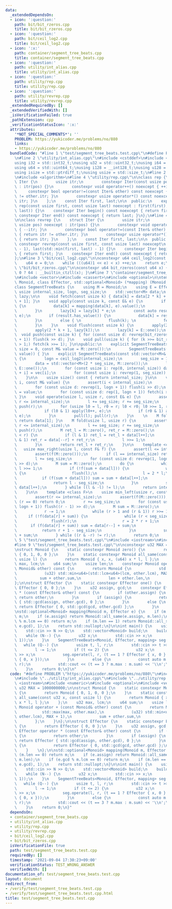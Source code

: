 ```yaml
---
data:
  _extendedDependsOn:
  - icon: ':question:'
    path: bit/bit_rzeros.cpp
    title: bit/bit_rzeros.cpp
  - icon: ':question:'
    path: bit/ceil_log2.cpp
    title: bit/ceil_log2.cpp
  - icon: ':x:'
    path: container/segment_tree_beats.cpp
    title: container/segment_tree_beats.cpp
  - icon: ':question:'
    path: utility/int_alias.cpp
    title: utility/int_alias.cpp
  - icon: ':question:'
    path: utility/rep.cpp
    title: utility/rep.cpp
  - icon: ':question:'
    path: utility/revrep.cpp
    title: utility/revrep.cpp
  _extendedRequiredBy: []
  _extendedVerifiedWith: []
  _isVerificationFailed: true
  _pathExtension: cpp
  _verificationStatusIcon: ':x:'
  attributes:
    '*NOT_SPECIAL_COMMENTS*': ''
    PROBLEM: https://yukicoder.me/problems/no/880
    links:
    - https://yukicoder.me/problems/no/880
  bundledCode: "#line 1 \"test/segment_tree_beats.test.cpp\"\n#define PROBLEM \"https://yukicoder.me/problems/no/880\"\
    \n#line 2 \"utility/int_alias.cpp\"\n#include <cstddef>\n#include <cstdint>\n\n\
    using i32 = std::int32_t;\nusing u32 = std::uint32_t;\nusing i64 = std::int64_t;\n\
    using u64 = std::uint64_t;\nusing i128 = __int128_t;\nusing u128 = __uint128_t;\n\
    using isize = std::ptrdiff_t;\nusing usize = std::size_t;\n#line 2 \"utility/rep.cpp\"\
    \n#include <algorithm>\n#line 4 \"utility/rep.cpp\"\n\nclass rep {\n    struct\
    \ Iter {\n        usize itr;\n        constexpr Iter(const usize pos) noexcept\
    \ : itr(pos) {}\n        constexpr void operator++() noexcept { ++itr; }\n   \
    \     constexpr bool operator!=(const Iter& other) const noexcept { return itr\
    \ != other.itr; }\n        constexpr usize operator*() const noexcept { return\
    \ itr; }\n    };\n    const Iter first, last;\n\n  public:\n    explicit constexpr\
    \ rep(const usize first, const usize last) noexcept : first(first), last(std::max(first,\
    \ last)) {}\n    constexpr Iter begin() const noexcept { return first; }\n   \
    \ constexpr Iter end() const noexcept { return last; }\n};\n#line 4 \"utility/revrep.cpp\"\
    \n\nclass revrep {\n    struct Iter {\n        usize itr;\n        constexpr Iter(const\
    \ usize pos) noexcept : itr(pos) {}\n        constexpr void operator++() noexcept\
    \ { --itr; }\n        constexpr bool operator!=(const Iter& other) const noexcept\
    \ { return itr != other.itr; }\n        constexpr usize operator*() const noexcept\
    \ { return itr; }\n    };\n    const Iter first, last;\n\n  public:\n    explicit\
    \ constexpr revrep(const usize first, const usize last) noexcept\n        : first(last\
    \ - 1), last(std::min(first, last) - 1) {}\n    constexpr Iter begin() const noexcept\
    \ { return first; }\n    constexpr Iter end() const noexcept { return last; }\n\
    };\n#line 3 \"bit/ceil_log2.cpp\"\n\nconstexpr u64 ceil_log2(const u64 x) {\n\
    \    u64 e = 0;\n    while (((u64)1 << e) < x) ++e;\n    return e;\n}\n#line 3\
    \ \"bit/bit_rzeros.cpp\"\n\nconstexpr u64 bit_rzeros(const u64 x) { return x ==\
    \ 0 ? 64 : __builtin_ctzll(x); }\n#line 7 \"container/segment_tree_beats.cpp\"\
    \n#include <vector>\n#include <cassert>\n#include <optional>\n\ntemplate <class\
    \ Monoid, class Effector, std::optional<Monoid> (*mapping) (Monoid, Effector)>\n\
    class SegmentTreeBeats {\n    using M = Monoid;\n    using E = Effector;\n   \
    \ usize internal_size, logn, seg_size;\n    std::vector<M> data;\n    std::vector<E>\
    \ lazy;\n\n    void fetch(const usize k) { data[k] = data[2 * k] + data[2 * k\
    \ + 1]; }\n    void apply(const usize k, const E& e) {\n        if (k >= seg_size)\
    \ {\n            data[k] = mapping(data[k], e).value();\n            return;\n\
    \        }\n        lazy[k] = lazy[k] * e;\n        const auto result = mapping(data[k],\
    \ e);\n        if (result.has_value()) {\n            data[k] = result.value();\n\
    \        }\n        else { \n            flush(k); \n            fetch(k); \n\
    \        }\n    }\n    void flush(const usize k) {\n        apply(2 * k, lazy[k]);\n\
    \        apply(2 * k + 1, lazy[k]);\n        lazy[k] = E::one();\n    }\n\n  \
    \  void push(const usize k) { for (const usize d: revrep(bit_rzeros(k) + 1, logn\
    \ + 1)) flush(k >> d); }\n    void pull(usize k) { for (k >>= bit_rzeros(k); k\
    \ > 1;) fetch(k >>= 1); }\n\npublic:\n    explicit SegmentTreeBeats(const usize\
    \ size = 0, const M& value = M::zero()):\n        SegmentTreeBeats(std::vector<M>(size,\
    \ value)) { }\n    explicit SegmentTreeBeats(const std::vector<M>& vec): internal_size(vec.size())\
    \ {\n        logn = ceil_log2(internal_size);\n        seg_size = 1 << logn;\n\
    \        data = std::vector<M>(2 * seg_size, M::zero());\n        lazy = std::vector<E>(seg_size,\
    \ E::one());\n        for (const usize i: rep(0, internal_size)) data[seg_size\
    \ + i] = vec[i];\n        for (const usize i: revrep(1, seg_size)) fetch(i);\n\
    \    }\n\n    usize size() const { return internal_size; }\n\n    void assign(usize\
    \ i, const M& value) {\n        assert(i < internal_size);\n        i += seg_size;\n\
    \        for (const usize d: revrep(1, logn + 1)) flush(i >> d);\n        data[i]\
    \ = value;\n        for (const usize d: rep(1, logn + 1)) fetch(i >> d);\n   \
    \ }\n    void operate(usize l, usize r, const E& e) {\n        assert(l <= r and\
    \ r <= internal_size);\n        l += seg_size; r += seg_size;\n        push(l);\
    \ push(r);\n        for (usize l0 = l, r0 = r; l0 < r0; l0 >>= 1, r0 >>= 1) {\n\
    \            if (l0 & 1) apply(l0++, e);\n            if (r0 & 1) apply(--r0,\
    \ e);\n        }\n        pull(l); pull(r);\n    }\n    \n    M fold() const {\
    \ return data[1]; }\n    M fold(usize l, usize r) {\n        assert(l <= r and\
    \ r <= internal_size);\n        l += seg_size; r += seg_size;\n        push(l);\
    \ push(r);\n        M ret_l = M::zero(), ret_r = M::zero();\n        while (l\
    \ < r) {\n            if (l & 1) ret_l = ret_l + data[l++];\n            if (r\
    \ & 1) ret_r = data[--r] + ret_r;\n            l >>= 1;\n            r >>= 1;\n\
    \        }\n        return ret_l + ret_r;\n    }\n\n    template <class F>\n \
    \   usize max_right(usize l, const F& f) {\n        assert(l <= internal_size);\n\
    \        assert(f(M::zero()));\n        if (l == internal_size) return internal_size;\n\
    \        l += seg_size;\n        for (const usize d: revrep(1, logn + 1)) flush(l\
    \ >> d);\n        M sum = M::zero();\n        do {\n            while (!(l & 1))\
    \ l >>= 1;\n            if (!f(sum + data[l])) {\n                while (l < seg_size)\
    \ {\n                    flush(l);\n                    l = 2 * l;\n         \
    \           if (f(sum + data[l])) sum = sum + data[l++];\n                }\n\
    \                return l - seg_size;\n            }\n            sum = sum +\
    \ data[l++];\n        } while ((l & -l) != l);\n        return internal_size;\n\
    \    }\n\n    template <class F>\n    usize min_left(usize r, const F& f) {\n\
    \        assert(r <= internal_size);\n        assert(f(M::zero()));\n        if\
    \ (r == 0) return 0;\n        r += seg_size;\n        for (const usize d: revrep(1,\
    \ logn + 1)) flush((r - 1) >> d);\n        M sum = M::zero();\n        do {\n\
    \            r -= 1;\n            while (r > 1 and (r & 1)) r >>= 1;\n       \
    \     if (!f(data[r] + sum)) {\n                while (r < seg_size) {\n     \
    \               flush(r);\n                    r = 2 * r + 1;\n              \
    \      if (f(data[r] + sum)) sum = data[r--] + sum;\n                }\n     \
    \           return r + 1 - seg_size;\n            }\n            sum = data[r]\
    \ + sum;\n        } while ((r & -r) != r);\n        return 0;\n    }\n};\n#line\
    \ 5 \"test/segment_tree_beats.test.cpp\"\n#include <iostream>\n#include <numeric>\n\
    #line 9 \"test/segment_tree_beats.test.cpp\"\n\nconstexpr u32 MAX = 1000000000;\n\
    \nstruct Monoid {\n    static constexpr Monoid zero() {\n        return Monoid\
    \ { 0, 1, 0, 0 };\n    }\n    static constexpr Monoid all_same(const u32 x, const\
    \ usize l) {\n        return Monoid { x, x, (u64) x * l, l };\n    };\n    u32\
    \ max, lcm;\n    u64 sum;\n    usize len;\n    constexpr Monoid operator + (const\
    \ Monoid& other) const {\n        return Monoid {\n            std::max(max, other.max),\n\
    \            (u32) std::min<u64>(std::lcm<u64>(lcm, other.lcm), MAX + 1),\n  \
    \          sum + other.sum,\n            len + other.len,\n        };\n    }\n\
    };\n\nstruct Effector {\n    static constexpr Effector one() {\n        return\
    \ Effector { 0, 0 };\n    }\n    u32 assign, gcd;\n    constexpr Effector operator\
    \ * (const Effector& other) const {\n        if (other.assign) {\n           \
    \ return other;\n        }\n        if (assign) {\n            return Effector\
    \ { std::gcd(assign, other.gcd), 0 };\n        }\n        else {\n           \
    \ return Effector { 0, std::gcd(gcd, other.gcd) };\n        }\n    }    \n};\n\
    \nstd::optional<Monoid> mapping(Monoid m, Effector e) {\n    if (m.len == 0) return\
    \ m;\n    if (e.assign) return Monoid::all_same(e.assign, m.len);\n    if (e.gcd\
    \ % m.lcm == 0) return m;\n    if (m.len == 1) return Monoid::all_same(std::gcd(m.max,\
    \ e.gcd), 1);\n    return std::nullopt;\n}\n\nint main() {\n    usize N, Q;\n\
    \    std::cin >> N >> Q;\n    std::vector<Monoid> build;\n    build.reserve(N);\n\
    \    while (N--) {\n        u32 x;\n        std::cin >> x;\n        build.push_back(Monoid::all_same(x,\
    \ 1));\n    }\n    SegmentTreeBeats<Monoid, Effector, mapping> seg(build);\n \
    \   while (Q--) {\n        usize t, l, r;\n        std::cin >> t >> l >> r;\n\
    \        l -= 1;\n        if (t <= 2) {\n            u32 x;\n            std::cin\
    \ >> x;\n            seg.operate(l, r, (t == 1 ? Effector { x, 0 } : Effector\
    \ { 0, x }));\n        }\n        else {\n            const auto m = seg.fold(l,\
    \ r);\n            std::cout << (t == 3 ? m.max : m.sum) << '\\n';\n        }\n\
    \    }\n    return 0;\n}\n"
  code: "#define PROBLEM \"https://yukicoder.me/problems/no/880\"\n#include \"../container/segment_tree_beats.cpp\"\
    \n#include \"../utility/int_alias.cpp\"\n#include \"../utility/rep.cpp\"\n#include\
    \ <iostream>\n#include <numeric>\n#include <optional>\n#include <vector>\n\nconstexpr\
    \ u32 MAX = 1000000000;\n\nstruct Monoid {\n    static constexpr Monoid zero()\
    \ {\n        return Monoid { 0, 1, 0, 0 };\n    }\n    static constexpr Monoid\
    \ all_same(const u32 x, const usize l) {\n        return Monoid { x, x, (u64)\
    \ x * l, l };\n    };\n    u32 max, lcm;\n    u64 sum;\n    usize len;\n    constexpr\
    \ Monoid operator + (const Monoid& other) const {\n        return Monoid {\n \
    \           std::max(max, other.max),\n            (u32) std::min<u64>(std::lcm<u64>(lcm,\
    \ other.lcm), MAX + 1),\n            sum + other.sum,\n            len + other.len,\n\
    \        };\n    }\n};\n\nstruct Effector {\n    static constexpr Effector one()\
    \ {\n        return Effector { 0, 0 };\n    }\n    u32 assign, gcd;\n    constexpr\
    \ Effector operator * (const Effector& other) const {\n        if (other.assign)\
    \ {\n            return other;\n        }\n        if (assign) {\n           \
    \ return Effector { std::gcd(assign, other.gcd), 0 };\n        }\n        else\
    \ {\n            return Effector { 0, std::gcd(gcd, other.gcd) };\n        }\n\
    \    }    \n};\n\nstd::optional<Monoid> mapping(Monoid m, Effector e) {\n    if\
    \ (m.len == 0) return m;\n    if (e.assign) return Monoid::all_same(e.assign,\
    \ m.len);\n    if (e.gcd % m.lcm == 0) return m;\n    if (m.len == 1) return Monoid::all_same(std::gcd(m.max,\
    \ e.gcd), 1);\n    return std::nullopt;\n}\n\nint main() {\n    usize N, Q;\n\
    \    std::cin >> N >> Q;\n    std::vector<Monoid> build;\n    build.reserve(N);\n\
    \    while (N--) {\n        u32 x;\n        std::cin >> x;\n        build.push_back(Monoid::all_same(x,\
    \ 1));\n    }\n    SegmentTreeBeats<Monoid, Effector, mapping> seg(build);\n \
    \   while (Q--) {\n        usize t, l, r;\n        std::cin >> t >> l >> r;\n\
    \        l -= 1;\n        if (t <= 2) {\n            u32 x;\n            std::cin\
    \ >> x;\n            seg.operate(l, r, (t == 1 ? Effector { x, 0 } : Effector\
    \ { 0, x }));\n        }\n        else {\n            const auto m = seg.fold(l,\
    \ r);\n            std::cout << (t == 3 ? m.max : m.sum) << '\\n';\n        }\n\
    \    }\n    return 0;\n}"
  dependsOn:
  - container/segment_tree_beats.cpp
  - utility/int_alias.cpp
  - utility/rep.cpp
  - utility/revrep.cpp
  - bit/ceil_log2.cpp
  - bit/bit_rzeros.cpp
  isVerificationFile: true
  path: test/segment_tree_beats.test.cpp
  requiredBy: []
  timestamp: '2021-09-04 17:30:23+09:00'
  verificationStatus: TEST_WRONG_ANSWER
  verifiedWith: []
documentation_of: test/segment_tree_beats.test.cpp
layout: document
redirect_from:
- /verify/test/segment_tree_beats.test.cpp
- /verify/test/segment_tree_beats.test.cpp.html
title: test/segment_tree_beats.test.cpp
---
```

